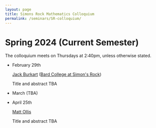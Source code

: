 ```yaml
---
layout: page
title: Simons Rock Mathematics Colloquium
permalink: /seminars/SR-colloquium/
---
```


Spring 2024 (Current Semester)
======

The colloquium meets on Thursdays at 2:40pm, unless otherwise stated.

* February 29th

    [Jack Burkart](https://www.jackburkart.com/) ([Bard College at Simon's Rock](https://simons-rock.edu/))

    Title and abstract TBA

* March (TBA)

* April 25th

    [Matt Ollis](https://emerson.edu/)

    Title and abstract TBA

